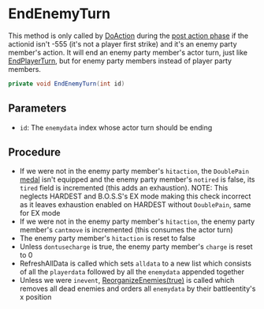 # EndEnemyTurn
This method is only called by [DoAction](Action%20coroutines/DoAction.md) during the [post action phase](Action%20coroutines/DoAction.md#post-action) if the actionid isn't -555 (it's not a player first strike) and it's an enemy party member's action. It will end an enemy party member's actor turn, just like [EndPlayerTurn](EndPlayerTurn.md), but for enemy party members instead of player party members.

```cs
private void EndEnemyTurn(int id)
```

## Parameters

- `id`: The `enemydata` index whose actor turn should be ending

## Procedure

- If we were not in the enemy party member's `hitaction`, the `DoublePain` [medal](../../Enums%20and%20IDs/Medal.md) isn't equipped and the enemy party member's `notired` is false, its `tired` field is incremented (this adds an exhaustion). NOTE: This neglects HARDEST and B.O.S.S's EX mode making this check incorrect as it leaves exhaustion enabled on HARDEST without `DoublePain`, same for EX mode
- If we were not in the enemy party member's `hitaction`, the enemy party member's `cantmove` is incremented (this consumes the actor turn)
- The enemy party member's `hitaction` is reset to false
- Unless `dontusecharge` is true, the enemy party member's `charge` is reset to 0
- RefreshAllData is called which sets `alldata` to a new list which consists of all the `playerdata` followed by all the `enemydata` appended together
- Unless we were `inevent`, [ReorganizeEnemies(true)](../Actors%20states/Enemy%20party%20members/ReorganizeEnemies.md) is called which removes all dead enemies and orders all `enemydata` by their battleentity's x position
